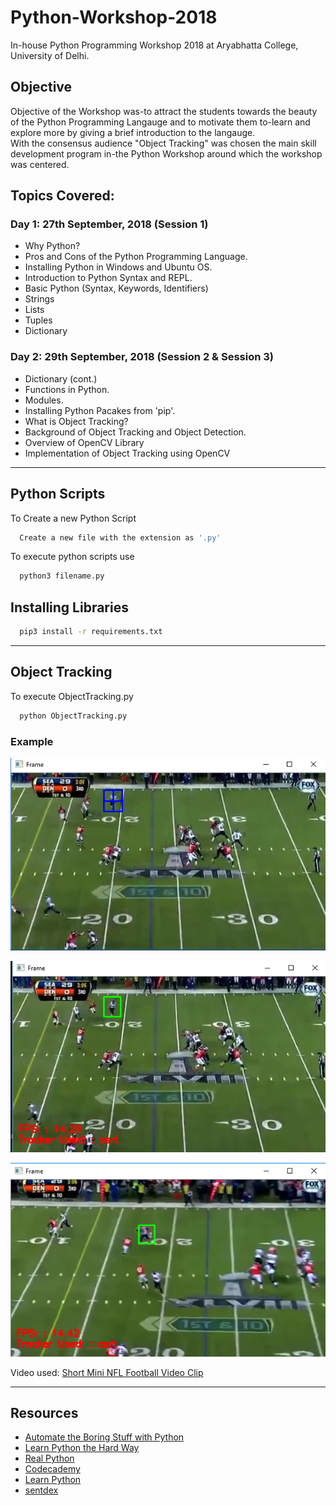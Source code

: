 # Python-Workshop-2018
In-house Python Programming Workshop 2018 at Aryabhatta College, University of Delhi.

## Objective
Objective of the Workshop was-to attract the students towards the beauty of the Python Programming Langauge and to motivate them to-learn and explore more by giving a brief introduction to the langauge. <br>
With the consensus audience "Object Tracking" was chosen the main skill development program in-the Python Workshop around which the workshop was centered.

## Topics Covered:

### Day 1: 27th September, 2018 (Session 1)
  - Why Python?
  - Pros and Cons of the Python Programming Language.
  - Installing Python in Windows and Ubuntu OS.
  - Introduction to Python Syntax and REPL.
  - Basic Python (Syntax, Keywords, Identifiers)
  - Strings
  - Lists
  - Tuples
  - Dictionary
  
### Day 2: 29th September, 2018 (Session 2 & Session 3)
  - Dictionary (cont.)
  - Functions in Python.
  - Modules.
  - Installing Python Pacakes from 'pip'.
  - What is Object Tracking?
  - Background of Object Tracking and Object Detection.
  - Overview of OpenCV Library
  - Implementation of Object Tracking using OpenCV

---

## Python Scripts

To Create a new Python Script

```sh
  Create a new file with the extension as '.py'
```

To execute python scripts use
```sh
  python3 filename.py
```

## Installing Libraries

```sh
  pip3 install -r requirements.txt
```

---

## Object Tracking

To execute ObjectTracking.py
```sh
  python ObjectTracking.py
```

### Example
![Select Bounding Box](https://github.com/Yashs744/Python-Workshop-2018/blob/master/IMG/IMG%231.png)

![Tracking Player](https://github.com/Yashs744/Python-Workshop-2018/blob/master/IMG/IMG%232.png)

![Tracking Player](https://github.com/Yashs744/Python-Workshop-2018/blob/master/IMG/IMG%233.png)

Video used: [Short Mini NFL Football Video Clip](https://www.youtube.com/watch?v=EVKTXfj2lck)

---

## Resources
  - [Automate the Boring Stuff with Python](https://automatetheboringstuff.com/)
  - [Learn Python the Hard Way](https://learnpythonthehardway.org)
  - [Real Python](https://realpython.com/)
  - [Codecademy](https://www.codecademy.com/learn/learn-python)
  - [Learn Python](https://www.learnpython.org/)
  - [sentdex](https://www.youtube.com/watch?v=oVp1vrfL_w4&list=PLQVvvaa0QuDe8XSftW-RAxdo6OmaeL85M)
